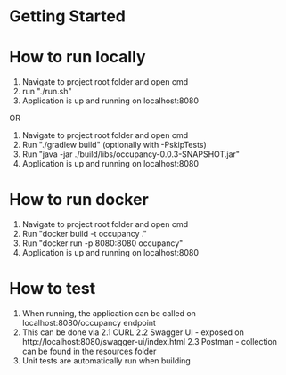 # Getting Started

# How to run locally

1. Navigate to project root folder and open cmd
2. run "./run.sh"
3. Application is up and running on localhost:8080

OR

1. Navigate to project root folder and open cmd
2. Run "./gradlew build" (optionally with -PskipTests)
3. Run "java -jar ./build/libs/occupancy-0.0.3-SNAPSHOT.jar"
4. Application is up and running on localhost:8080

# How to run docker

1. Navigate to project root folder and open cmd
2. Run "docker build -t occupancy ."
3. Run "docker run -p 8080:8080 occupancy"
4. Application is up and running on localhost:8080

# How to test

1. When running, the application can be called on localhost:8080/occupancy endpoint
2. This can be done via
    2.1 CURL
    2.2 Swagger UI - exposed on http://localhost:8080/swagger-ui/index.html
    2.3 Postman - collection can be found in the resources folder
3. Unit tests are automatically run when building